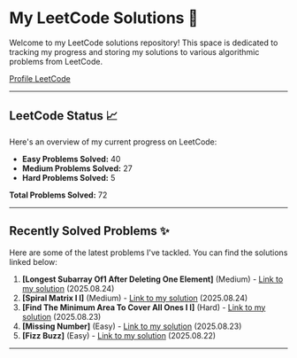 # My LeetCode Solutions 🚀

Welcome to my LeetCode solutions repository! This space is dedicated to tracking my progress and storing my solutions to various algorithmic problems from LeetCode.

[Profile LeetCode](https://leetcode.com/u/L4yoos/)

---

## LeetCode Status 📈

Here's an overview of my current progress on LeetCode:
    
* **Easy Problems Solved:** 40
* **Medium Problems Solved:** 27
* **Hard Problems Solved:** 5
    
**Total Problems Solved:** 72
    

---

## Recently Solved Problems ✨

Here are some of the latest problems I've tackled. You can find the solutions linked below:
    
1.  **[Longest Subarray Of1 After Deleting One Element]** (Medium) - [Link to my solution](https://github.com/L4yoos/leetcode/blob/main/1493_LongestSubarrayOf1'sAfterDeletingOneElement_Medium/Solution.java) (2025.08.24)
2.  **[Spiral Matrix I I]** (Medium) - [Link to my solution](https://github.com/L4yoos/leetcode/blob/main/59_SpiralMatrixII_Medium/Solution.java) (2025.08.24)
3.  **[Find The Minimum Area To Cover All Ones I I]** (Hard) - [Link to my solution](https://github.com/L4yoos/leetcode/blob/main/3197_FindTheMinimumAreaToCoverAllOnesII_Hard/Solution.java) (2025.08.23)
4.  **[Missing Number]** (Easy) - [Link to my solution](https://github.com/L4yoos/leetcode/blob/main/268_MissingNumber_Easy/Solution.java) (2025.08.23)
5.  **[Fizz Buzz]** (Easy) - [Link to my solution](https://github.com/L4yoos/leetcode/blob/main/412_FizzBuzz_Easy/Solution.java) (2025.08.22)
    
---
